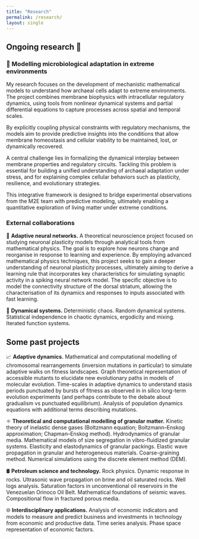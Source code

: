 ```yaml
---
title: "Research"
permalink: /research/
layout: single
---
```


##  Ongoing research 🔬

### 🦠 Modelling microbiological adaptation in extreme environments

My research focuses on the development of mechanistic mathematical models to understand how archaeal cells adapt to extreme environments. The project combines membrane biophysics with intracellular regulatory dynamics, using tools from nonlinear dynamical systems and partial differential equations to capture processes across spatial and temporal scales.

By explicitly coupling physical constraints with regulatory mechanisms, the models aim to provide predictive insights into the conditions that allow membrane homeostasis and cellular viability to be maintained, lost, or dynamically recovered.

A central challenge lies in formalizing the dynamical interplay between membrane properties and regulatory circuits. Tackling this problem is essential for building a unified understanding of archaeal adaptation under stress, and for explaining complex cellular behaviors such as plasticity, resilience, and evolutionary strategies.

This integrative framework is designed to bridge experimental observations from the M2E team with predictive modeling, ultimately enabling a quantitative exploration of living matter under extreme conditions.

### External collaborations

🧠 **Adaptive neural networks.** A theoretical neuroscience project focused on studying neuronal plasticity models through analytical tools from mathematical physics. The goal is to explore how neurons change and reorganise in response to learning and experience. By employing advanced mathematical physics techniques, this project seeks to gain a deeper understanding of neuronal plasticity processes, ultimately aiming to derive a learning rule that incorporates key characteristics for simulating synaptic activity in a spiking neural network model. The specific objective is to model the connectivity structure of the dorsal striatum, allowing the characterisation of its dynamics and responses to inputs associated with fast learning.

🌊 **Dynamical systems.** Deterministic chaos. Random dynamical systems. Statistical independence in chaotic dynamics, ergodicity and mixing. Iterated function systems.

## Some past projects
📈 **Adaptive dynamics.** Mathematical and computational modelling of chromosomal rearrangements (inversion mutations in particular) to simulate adaptive walks on fitness landscapes. Graph theoretical representation of accessible mutants to elucidate new evolutionary paths in models of molecular evolution. Time-scales in adaptive dynamics to understand stasis periods punctuated by bursts of fitness as observed in in silico long-term evolution experiments (and perhaps contribute to the debate about gradualism vs punctuated equilibrium). Analysis of population dynamics equations with additional terms describing mutations.

⚛️ **Theoretical and computational modelling of granular matter.** Kinetic theory of inelastic dense gases (Boltzmann equation; Boltzmann–Enskog approximation; Chapman–Enskog method). Hydrodynamics of granular media. Mathematical models of size segregation in vibro-fluidized granular systems. Elasticity and elastodynamics of granular packings. Elastic wave propagation in granular and heterogeneous materials. Coarse-graining method. Numerical simulations using the discrete element method (DEM).

🛢️ **Petroleum science and technology.** Rock physics. Dynamic response in rocks. Ultrasonic wave propagation on brine and oil saturated rocks. Well logs analysis. Saturation factors in unconventional oil reservoirs in the Venezuelan Orinoco Oil Belt. Mathematical foundations of seismic waves. Compositional flow in fractured porous media.

🌐 **Interdisciplinary applications.** Analysis of economic indicators and models to measure and predict business and investments in technology from economic and productive data. Time series analysis. Phase space representation of economic factors.
